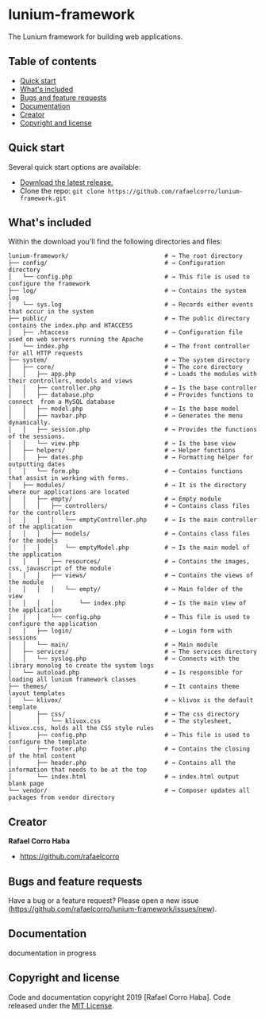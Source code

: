 # lunium-framework
The Lunium framework for building web applications.

## Table of contents

- [Quick start](#quick-start)
- [What's included](#whats-included)
- [Bugs and feature requests](#bugs-and-feature-requests)
- [Documentation](#documentation)
- [Creator](#creator)
- [Copyright and license](#copyright-and-license)


## Quick start

Several quick start options are available:

- [Download the latest release.](https://github.com/rafaelcorro/lunium-framework/archive/master.zip)
- Clone the repo: `git clone https://github.com/rafaelcorro/lunium-framework.git`

## What's included

Within the download you'll find the following directories and files:

```shell
lunium-framework/                           # → The root directory
├── config/                                 # → Configuration directory
│   └── config.php                          # → This file is used to configure the framework
├── log/                                    # → Contains the system log
│   └── sys.log                             # → Records either events that occur in the system
├── public/                                 # → The public directory contains the index.php and HTACCESS
│   ├── .htaccess                           # → Configuration file used on web servers running the Apache
│   └── index.php                           # → The front controller for all HTTP requests
├── system/                                 # → The system directory
│   ├── core/                               # → The core directory
│   │   ├── app.php                         # → Loads the modules with their controllers, models and views
│   │   ├── controller.php                  # → Is the base controller
│   │   ├── database.php                    # → Provides functions to connect  from a MySQL database
│   │   ├── model.php                       # → Is the base model
│   │   ├── navbar.php                      # → Generates the menu dynamically.
│   │   ├── session.php                     # → Provides the functions of the sessions.
│   │   └── view.php                        # → Is the base view
│   ├── helpers/                            # → Helper functions
│   │   ├── dates.php                       # → Formatting helper for outputting dates
│   │   └── form.php                        # → Contains functions that assist in working with forms.
│   ├── modules/                            # → It is the directory where our applications are located
│   │   ├── empty/                          # → Empty module
│   │   │   ├── controllers/                # → Contains class files for the controllers
│   │   │   │   └── emptyController.php     # → Is the main controller of the application
│   │   │   ├── models/                     # → Contains class files for the models
│   │   │   │   └── emptyModel.php          # → Is the main model of the application
│   │   │   ├── resources/                  # → Contains the images, css, javascript of the module
│   │   │   ├── views/                      # → Contains the views of the module
│   │   │   │   └── empty/                  # → Main folder of the view
│   │   │   │       └── index.php           # → Is the main view of the application
│   │   │   └── config.php                  # → This file is used to configure the application
│   │   ├── login/                          # → Login form with sessions
│   │   └── main/                           # → Main module
│   ├── services/                           # → The services directory
│   │   └── syslog.php                      # → Connects with the library monolog to create the system logs
│   └── autoload.php                        # → Is responsible for loading all lunium framework classes
├── themes/                                 # → It contains theme layout templates
│   └── klivox/                             # → klivox is the default template
│       ├── css/                            # → The css directory
│       │   └── klivox.css                  # → The stylesheet, klivox.css, holds all the CSS style rules
│       ├── config.php                      # → This file is used to configure the template
│       ├── footer.php                      # → Contains the closing of the html content
│       ├── header.php                      # → Contains all the information that needs to be at the top
│       └── index.html                      # → index.html output blank page
└── vendor/                                 # → Composer updates all packages from vendor directory
```

## Creator

**Rafael Corro Haba**

- <https://github.com/rafaelcorro>

## Bugs and feature requests

Have a bug or a feature request? Please open a new issue (https://github.com/rafaelcorro/lunium-framework/issues/new).

## Documentation

documentation in progress

## Copyright and license

Code and documentation copyright 2019 [Rafael Corro Haba]. Code released under the [MIT License](https://github.com/rafaelcorro/lunium-framework/blob/master/LICENSE). 